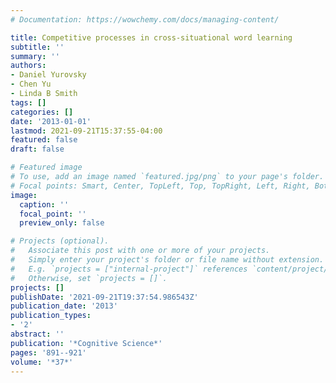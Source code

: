 ```yaml
---
# Documentation: https://wowchemy.com/docs/managing-content/

title: Competitive processes in cross-situational word learning
subtitle: ''
summary: ''
authors:
- Daniel Yurovsky
- Chen Yu
- Linda B Smith
tags: []
categories: []
date: '2013-01-01'
lastmod: 2021-09-21T15:37:55-04:00
featured: false
draft: false

# Featured image
# To use, add an image named `featured.jpg/png` to your page's folder.
# Focal points: Smart, Center, TopLeft, Top, TopRight, Left, Right, BottomLeft, Bottom, BottomRight.
image:
  caption: ''
  focal_point: ''
  preview_only: false

# Projects (optional).
#   Associate this post with one or more of your projects.
#   Simply enter your project's folder or file name without extension.
#   E.g. `projects = ["internal-project"]` references `content/project/deep-learning/index.md`.
#   Otherwise, set `projects = []`.
projects: []
publishDate: '2021-09-21T19:37:54.986543Z'
publication_date: '2013'
publication_types:
- '2'
abstract: ''
publication: '*Cognitive Science*'
pages: '891--921'
volume: '*37*'
---
```

